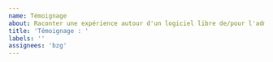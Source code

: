 ```yaml
---
name: Témoignage
about: Raconter une expérience autour d'un logiciel libre de/pour l'administration publique
title: 'Témoignage : '
labels: ''
assignees: 'bzg'
---
```


<!-- Nom du logiciel libre -->

<!-- Description courte de ce à quoi sert le logiciel libre -->

<!-- URL vers le site du logiciel libre -->

<!-- Administration publique concernée par le témoignage -->

<!-- Témoignage (7 lignes maximum) -->
